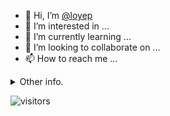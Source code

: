 - 👋 Hi, I’m [@loyep](https://github.com/loyep)
- 👀 I’m interested in ...
- 🌱 I’m currently learning ...
- 💞️ I’m looking to collaborate on ...
- 📫 How to reach me ...

<details>
  <summary>Other info.</summary>
  <br>

<!--START_SECTION:waka-->

```txt
TypeScript   4 hrs 56 mins   █████████████████▒░░░░░░░   69.01 %
JSON         49 mins         ███░░░░░░░░░░░░░░░░░░░░░░   11.59 %
JavaScript   45 mins         ██▓░░░░░░░░░░░░░░░░░░░░░░   10.50 %
MDX          9 mins          ▓░░░░░░░░░░░░░░░░░░░░░░░░   02.24 %
Markdown     8 mins          ▓░░░░░░░░░░░░░░░░░░░░░░░░   02.05 %
```

<!--END_SECTION:waka-->

</details>

![visitors](https://visitor-badge.glitch.me/badge?page_id=loyep.loyep)
